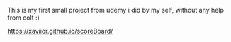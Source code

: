 This is my first small project from udemy i did by my self, without any help from colt :)

https://xaviior.github.io/scoreBoard/